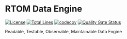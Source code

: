 # RTOM Data Engine
[![License](https://img.shields.io/badge/license-Apache%202-4EB1BA.svg)](https://www.apache.org/licenses/LICENSE-2.0.html)
[![Total Lines](https://tokei.rs/b1/github/flowerfine/indexer?category=lines)](https://github.com/flowerfine/rtomde)
[![codecov](https://codecov.io/gh/flowerfine/indexer/branch/master/graph/badge.svg)](https://codecov.io/gh/flowerfine/rtomde/branch/master)
[![Quality Gate Status](https://sonarcloud.io/api/project_badges/measure?project=flowerfine_indexer&metric=alert_status)](https://sonarcloud.io/dashboard?id=flowerfine_rtomde)

Readable, Testable, Observable, Maintainable Data Engine

